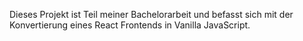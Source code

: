 Dieses Projekt ist Teil meiner Bachelorarbeit und befasst sich mit der Konvertierung eines React Frontends in Vanilla JavaScript.
